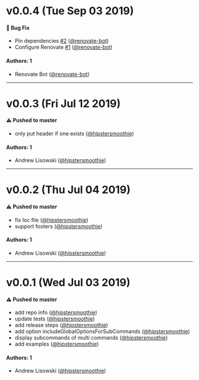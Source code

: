 # v0.0.4 (Tue Sep 03 2019)

#### 🐛  Bug Fix

- Pin dependencies [#2](https://github.com/hipstersmoothie/command-line-docs/pull/2) ([@renovate-bot](https://github.com/renovate-bot))
- Configure Renovate [#1](https://github.com/hipstersmoothie/command-line-docs/pull/1) ([@renovate-bot](https://github.com/renovate-bot))

#### Authors: 1

- Renovate Bot ([@renovate-bot](https://github.com/renovate-bot))

---

# v0.0.3 (Fri Jul 12 2019)

#### ⚠️  Pushed to master

- only put header if one exists  ([@hipstersmoothie](https://github.com/hipstersmoothie))

#### Authors: 1

- Andrew Lisowski ([@hipstersmoothie](https://github.com/hipstersmoothie))

---

# v0.0.2 (Thu Jul 04 2019)

#### ⚠️  Pushed to master

- fix loc file  ([@hipstersmoothie](https://github.com/hipstersmoothie))
- support footers  ([@hipstersmoothie](https://github.com/hipstersmoothie))

#### Authors: 1

- Andrew Lisowski ([@hipstersmoothie](https://github.com/hipstersmoothie))

---

# v0.0.1 (Wed Jul 03 2019)

#### ⚠️  Pushed to master

- add repo info  ([@hipstersmoothie](https://github.com/hipstersmoothie))
- update tests  ([@hipstersmoothie](https://github.com/hipstersmoothie))
- add release steps  ([@hipstersmoothie](https://github.com/hipstersmoothie))
- add option includeGlobalOptionsForSubCommands  ([@hipstersmoothie](https://github.com/hipstersmoothie))
- display subcommands of multi commands  ([@hipstersmoothie](https://github.com/hipstersmoothie))
- add examples  ([@hipstersmoothie](https://github.com/hipstersmoothie))

#### Authors: 1

- Andrew Lisowski ([@hipstersmoothie](https://github.com/hipstersmoothie))